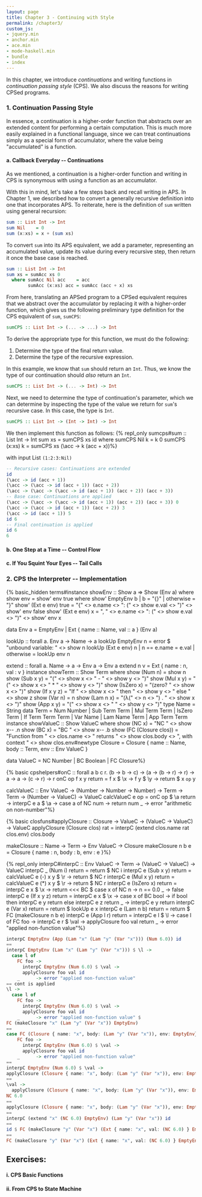 ```yaml
---
layout: page
title: Chapter 3 - Continuing with Style
permalink: /chapter3/
custom_js:
- jquery.min
- anchor.min
- ace.min
- mode-haskell.min
- bundle
- index
---
```

In this chapter, we introduce *continuations* and writing functions in *continuation passing style* (CPS). We also discuss the reasons for writing CPSed programs.

### 1. Continuation Passing Style
In essence, a continuation is a higher-order function that abstracts over an extended content for performing a certain computation. This is much more easily explained in a functional language, since we can treat continuations simply as a special form of accumulator, where the value being "accumulated" is a function.

#### a. Callback Everyday -- Continuations
<!-- Convert a few basic functions -->
As we mentioned, a continuation is a higher-order function and writing in CPS is synonymous with using a function as an accumulator.

With this in mind, let's take a few steps back and recall writing in APS. In Chapter 1, we described how to convert a generally recursive definition into one that incorporates APS. To reiterate, here is the definition of `sum` written using general recursion:
```haskell
sum :: List Int -> Int
sum Nil    = 0
sum (x:xs) = x + (sum xs)
```
To convert `sum` into its APS equivalent, we add a parameter, representing an accumulated value, update its value during every recursive step, then return it once the base case is reached.
```haskell
sum :: List Int -> Int
sum xs = sumAcc xs 0
  where sumAcc Nil acc    = acc
        sumAcc (x:xs) acc = sumAcc (acc + x) xs
```
From here, translating an APSed program to a CPSed equivalent requires that we abstract over the accumulator by replacing it with a higher-order function, which gives us the following preliminary type definition for the CPS equivalent of `sum`, `sumCPS`:
```haskell
sumCPS :: List Int -> (... -> ...) -> Int
```

To derive the appropriate type for this function, we must do the following:

1. Determine the type of the final return value.
2. Determine the type of the recursive expression.

In this example, we know that `sum` should return an `Int`. Thus, we know the type of our continuation should *also* return an `Int`.
```haskell
sumCPS :: List Int -> (... -> Int) -> Int
```
Next, we need to determine the type of continuation's parameter, which we can determine by inspecting the type of the value we return for `sum`'s recursive case. In this case, the type is `Int`.
```haskell
sumCPS :: List Int -> (Int -> Int) -> Int
```
We then implement this function as follows:
{% repl_only sumcps#sum :: List Int -> Int
sum xs = sumCPS xs id
  where sumCPS Nil k    = k 0
        sumCPS (x:xs) k =
          sumCPS xs (\acc -> k (acc + x))%}

<!-- todo: explain this and id as base -->

with input List `(1:2:3:Nil)`
```haskell
-- Recursive cases: Continuations are extended
id
(\acc -> id (acc + 1))
(\acc -> (\acc -> id (acc + 1)) (acc + 2))
(\acc -> (\acc -> (\acc -> id (acc + 1)) (acc + 2)) (acc + 3))
-- Base case: Continuations are applied
(\acc -> (\acc -> (\acc -> id (acc + 1)) (acc + 2)) (acc + 3)) 0
(\acc -> (\acc -> id (acc + 1)) (acc + 2)) 3
(\acc -> id (acc + 1)) 5
id 6
-- Final continuation is applied
id 6
6
```

#### b. One Step at a Time -- Control Flow
<!-- explicit order of operations -->
<!-- near stateful computation -->

#### c. If You Squint Your Eyes -- Tail Calls
<!-- calling in tail position -->
<!-- graze on what writing in this way looks like -->

### 2. CPS the Interpreter -- Implementation
<!-- interpreter goes here -->
{% basic_hidden terms#instance showEnv :: Show a => Show (Env a) where
  show env = show' env true where
    show' EmptyEnv b | b         = "{}"
                     | otherwise = "}"
    show' (Ext e env) true =
      "{" <> e.name <> ": (" <>
      show e.val <> ")" <>
      show' env false
    show' (Ext e env) x =
      ", " <> e.name <> ": (" <>
      show e.val <> ")" <>
      show' env x

data Env a = EmptyEnv
           | Ext { name :: Name, val :: a } (Env a)

lookUp :: forall a. Env a -> Name -> a
lookUp EmptyEnv n = error $ "unbound variable: " <> show n
lookUp (Ext e env) n | n == e.name = e.val
                     | otherwise   = lookUp env n

extend :: forall a. Name -> a -> Env a -> Env a
extend n v = Ext { name : n, val : v }
instance showTerm :: Show Term where
  show (Num n)     = show n
  show (Sub x y)   = "(" <> show x <> " - " <> show y <> ")"
  show (Mul x y)   = "(" <> show x <> " * " <> show y <> ")"
  show (IsZero x)  = "(zero? " <> show x <> ")"
  show (If x y z)  =
    "If " <> show x <>
    " then " <> show y <>
    " else " <> show z
  show (Var n)     = n
  show (Lam n x)   =
    "(λ(" <> n <> ") . " <> show x <> ")"
  show (App x y)   =
    "(" <> show x <> " " <> show y <> ")"
type Name = String
data Term = Num Number
          | Sub Term Term
          | Mul Term Term
          | IsZero Term
          | If Term Term Term
          | Var Name
          | Lam Name Term
          | App Term Term
instance showValueC :: Show ValueC where
  show (NC x) = "NC " <> show x-- .n
  show (BC x) = "BC " <> show x-- .b
  show (FC (Closure clos)) =
    "Function from " <> clos.name <>
    " returns " <> show clos.body <>
    ", with context " <> show clos.env#newtype Closure = Closure {
  name  :: Name,
  body :: Term,
  env  :: Env ValueC
}

data ValueC = NC Number
            | BC Boolean
            | FC Closure%}

{% basic cpshelpers#onC :: forall a b c r.
       (b -> b -> c) -> (a -> (b -> r) -> r) ->
       a -> a -> (c -> r) -> r
onC op f x y return =
  f x $ \x ->
  f y $ \y ->
  return $ x `op` y

calcValueC :: Env ValueC -> (Number -> Number -> Number) ->
              Term -> Term -> (Number -> ValueC) -> ValueC
calcValueC e op =
  onC op $ \a return ->
  interpC e a $ \a ->
  case a of
    NC num -> return num
    _      ->
      error "arithmetic on non-number"%}

{% basic closfuns#applyClosure :: Closure -> ValueC -> (ValueC -> ValueC) -> ValueC
applyClosure (Closure clos) rat =
  interpC (extend clos.name rat clos.env) clos.body

makeClosure :: Name -> Term -> Env ValueC -> Closure
makeClosure n b e = Closure { name : n, body : b, env : e }%}

{% repl_only interpC#interpC :: Env ValueC -> Term -> (ValueC -> ValueC) -> ValueC
interpC _ (Num i) return    =
  return $ NC i
interpC e (Sub x y) return  =
  calcValueC e (-) x y $ \r ->
  return $ NC r
interpC e (Mul x y) return  =
  calcValueC e (*) x y $ \r ->
  return $ NC r
interpC e (IsZero x) return =
  interpC e x $ \x ->
  return <<< BC $
  case x of
    NC n -> n == 0.0
    _    -> false
interpC e (If x y z) return =
  interpC e x $ \x ->
  case x of
    BC bool ->
      if bool
      then interpC e y return
      else interpC e z return
    _       -> interpC e y return
interpC e (Var x) return   =
  return $ lookUp e x
interpC e (Lam n b) return =
  return $ FC (makeClosure n b e)
interpC e (App l r) return =
  interpC e l $ \l ->
  case l of
    FC foo ->
      interpC e r $ \val ->
      applyClosure foo val return
    _      -> error "applied non-function value"%}

```haskell
interpC EmptyEnv (App (Lam "x" (Lam "y" (Var "x"))) (Num 6.0)) id
==
interpC EmptyEnv (Lam "x" (Lam "y" (Var "x"))) $ \l ->
  case l of
    FC foo ->
      interpC EmptyEnv (Num 6.0) $ \val ->
      applyClosure foo val id
    _      -> error "applied non-function value"
== cont is applied
\l ->
  case l of
    FC foo ->
      interpC EmptyEnv (Num 6.0) $ \val ->
      applyClosure foo val id
    _      -> error "applied non-function value" $ 
FC (makeClosure "x" (Lam "y" (Var "x")) EmptyEnv)
==
case FC (Closure { name: "x", body: (Lam "y" (Var "x")), env: EmptyEnv}) of
    FC foo ->
      interpC EmptyEnv (Num 6.0) $ \val ->
      applyClosure foo val id
    _      -> error "applied non-function value"
==
interpC EmptyEnv (Num 6.0) $ \val ->
applyClosure (Closure { name: "x", body: (Lam "y" (Var "x")), env: EmptyEnv}) val id
==
\val ->
  applyClosure (Closure { name: "x", body: (Lam "y" (Var "x")), env: EmptyEnv}) val id $
NC 6.0
==
applyClosure (Closure { name: "x", body: (Lam "y" (Var "x")), env: EmptyEnv}) (NC 6.0) id
==
interpC (extend "x" (NC 6.0) EmptyEnv) (Lam "y" (Var "x")) id
== 
id $ FC (makeClosure "y" (Var "x") (Ext { name: "x", val: (NC 6.0) } EmptyEnv))
==
FC (makeClosure "y" (Var "x") (Ext { name: "x", val: (NC 6.0) } EmptyEnv))
```

## Exercises:

#### i. CPS Basic Functions
#### ii. From CPS to State Machine
